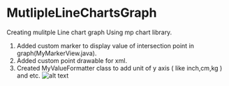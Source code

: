 # MutlipleLineChartsGraph

Creating mulitple Line chart graph Using mp chart library.
1)  Added custom marker to display value of intersection point in graph(MyMarkerView.java).
2)  Added custom point drawable for xml.
3)  Created MyValueFormatter class to add unit of y axis ( like inch,cm,kg ) and etc.
![alt text](http://dvf5ko0ucq3fk.cloudfront.net/images/1580475355078multiplelinecharts.png)
